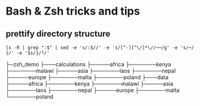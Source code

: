 # Bash & Zsh tricks and tips

## prettify directory structure
```
ls -R | grep ":$" | sed -e 's/:$//' -e 's/[^-][^\/]*\//──/g' -e 's/─/├/' -e '$s/├/└/'
```
├─zsh_demo
├───calculations
├─────africa
├───────kenya
├───────malawi
├─────asia
├───────laos
├───────nepal
├─────europe
├───────malta
├───────poland
├───data
├─────africa
├───────kenya
├───────malawi
├─────asia
├───────laos
├───────nepal
├─────europe
├───────malta
└───────poland


